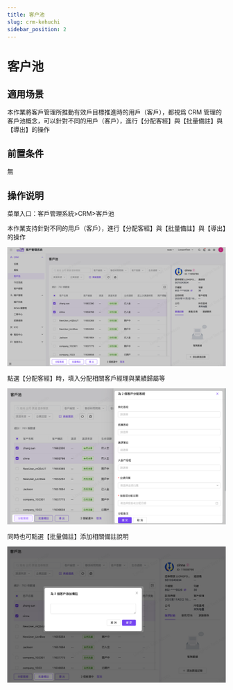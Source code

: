 ```yaml
---
title: 客户池
slug: crm-kehuchi
sidebar_position: 2
---
```



# 客户池

## 適用场景

本作業將客戶管理所推動有效戶目標推進時的用戶（客戶），都視爲 CRM 管理的客戶池概念，可以針對不同的用戶（客戶），進行【分配客經】與【批量備註】與【導出】的操作

## 前置条件

無

## 操作说明

菜單入口：客戶管理系統>CRM>客戶池

本作業支持針對不同的用戶（客戶），進行【分配客經】與【批量備註】與【導出】的操作

<img src="./assets/R8fwbnIZQo7MivxXO1ccMe59nBd.png"/>

點選【分配客經】時，填入分配相關客戶經理與業績歸屬等

<img src="./assets/QBoBbbWfHoZ9TxxOR5McC3RdnLh.png"/>

同時也可點選【批量備註】添加相關備註說明

<img src="./assets/I6hrbayw5oenKcxeqSkcEGJbnjc.png"/>

